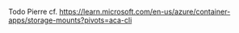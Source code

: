Todo Pierre
cf. https://learn.microsoft.com/en-us/azure/container-apps/storage-mounts?pivots=aca-cli
